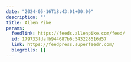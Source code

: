 ```yaml
---
date: "2024-05-16T18:43:01+00:00"
description: ""
title: Allen Pike
params:
  feedlink: https://feeds.allenpike.com/feed/
  id: 179733fdafb944687b6c543228616d57
  link: https://feedpress.superfeedr.com/
  blogrolls: []
---
```

